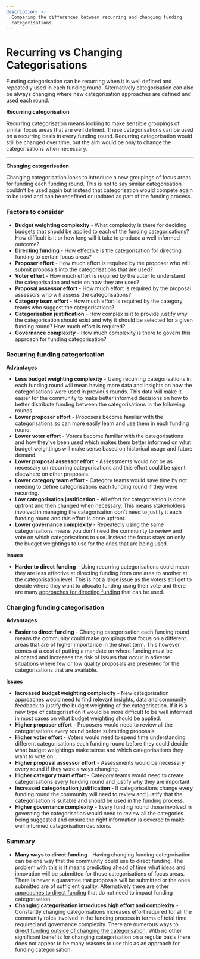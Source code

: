 ```yaml
---
description: >-
  Comparing the differences between recurring and changing funding
  categorisations
---
```


# Recurring vs Changing Categorisations

Funding categorisation can be recurring when it is well defined and repeatedly used in each funding round. Alternatively categorisation can also be always changing where new categorisation approaches are defined and used each round.



**Recurring categorisation**

Recurring categorisation means looking to make sensible groupings of similar focus areas that are well defined. These categorisations can be used on a recurring basis in every funding round. Recurring categorisation would still be changed over time, but the aim would be only to change the categorisations when necessary.

****

**Changing categorisation**

Changing categorisation looks to introduce a new groupings of focus areas for funding each funding round. This is not to say similar categorisation couldn't be used again but instead that categorisation would compete again to be used and can be redefined or updated as part of the funding process.



### Factors to consider

* **Budget weighting complexity** - What complexity is there for deciding budgets that should be applied to each of the funding categorisations? How difficult is it or how long will it take to produce a well informed outcome?
* **Directing funding** - How effective is the categorisation for directing funding to certain focus areas?
* **Proposer effort** - How much effort is required by the proposer who will submit proposals into the categorisations that are used?
* **Voter effort** - How much effort is required by the voter to understand the categorisation and vote on how they are used?
* **Proposal assessor effort** - How much effort is required by the proposal assessors who will assess the categorisations?
* **Category team effort** - How much effort is required by the category teams who suggest the categorisations?
* **Categorisation justification** - How complex is it to provide justify why the categorisation should exist and why it should be selected for a given funding round? How much effort is required?
* **Governance complexity** - How much complexity is there to govern this approach for funding categorisation?



### Recurring funding categorisation

**Advantages**

* **Less budget weighting complexity** - Using recurring categorisations in each funding round will mean having more data and insights on how the categorisations were used in previous rounds. This data will make it easier for the community to make better informed decisions on how to better distribute funding between the categorisations in the following rounds.
* **Lower proposer effort** - Proposers become familiar with the categorisations so can more easily learn and use them in each funding round.
* **Lower voter effort** - Voters become familiar with the categorisations and how they've been used which makes them better informed on what budget weightings will make sense based on historical usage and future demand.
* **Lower proposal assessor effort** - Assessments would not be as necessary on recurring categorisations and this effort could be spent elsewhere on other proposals.
* **Lower category team effort** - Category teams would save time by not needing to define categorisations each funding round if they were recurring.
* **Low categorisation justification** - All effort for categorisation is done upfront and then changed when necessary. This means stakeholders involved in managing the categorisation don't need to justify it each funding round and this effort is done upfront.
* **Lower governance complexity** - Repeatedly using the same categorisations means you don't need the community to review and vote on which categorisations to use. Instead the focus stays on only the budget weightings to use for the ones that are being used.

**Issues**

* **Harder to direct funding** - Using recurring categorisations could mean they are less effective at directing funding from one area to another at the categorisation level. This is not a large issue as the voters still get to decide where they want to allocate funding using their vote and there are many [approaches for directing funding](../categorisation-analysis/approaches-for-directing-funding.md) that can be used.



### Changing funding categorisation

**Advantages**

* **Easier to direct funding** - Changing categorisation each funding round means the community could make groupings that focus on a different areas that are of higher importance in the short term. This however comes at a cost of putting a mandate on where funding must be allocated and increases the risk of issues that occur in adverse situations where few or low quality proposals are presented for the categorisations that are available.

**Issues**

* **Increased budget weighting complexity** - New categorisation approaches would need to find relevant insights, data and community feedback to justify the budget weighting of the categorisation. If it is a new type of categorisation it would be more difficult to be well informed in most cases on what budget weighting should be applied.
* **Higher proposer effort** - Proposers would need to review all the categorisations every round before submitting proposals.
* **Higher voter effort** - Voters would need to spend time understanding different categorisations each funding round before they could decide what budget weightings make sense and which categorisations they want to vote on.&#x20;
* **Higher proposal assessor effort** - Assessments would be necessary every round if they were always changing.
* **Higher category team effort** - Category teams would need to create categorisations every funding round and justify why they are important.&#x20;
* **Increased categorisation justification** - If categorisations change every funding round the community will need to review and justify that the categorisation is suitable and should be used in the funding process.
* **Higher governance complexity** - Every funding round those involved in governing the categorisation would need to review all the categories being suggested and ensure the right information is covered to make well informed categorisation decisions.



### Summary

* **Many ways to direct funding** - Having changing funding categorisation can be one way that the community could use to direct funding. The problem with this is it means predicting ahead of time what ideas and innovation will be submitted for those categorisations of focus areas. There is never a guarantee that proposals will be submitted or the ones submitted are of sufficient quality. Alternatively there are other [approaches to direct funding](../categorisation-analysis/approaches-for-directing-funding.md) that do not need to impact funding categorisation.&#x20;
* **Changing categorisation introduces high effort and complexity** - Constantly changing categorisations increases effort required for all the community roles involved in the funding process in terms of total time required and governance complexity. There are numerous ways to [direct funding outside of changing the categorisation](../categorisation-analysis/approaches-for-directing-funding.md). With no other significant benefits for changing categorisation on a regular basis there does not appear to be many reasons to use this as an approach for funding categorisation.
